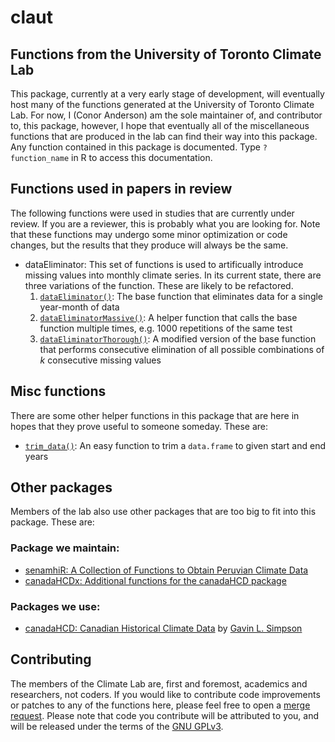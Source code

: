 claut
================

Functions from the University of Toronto Climate Lab
----------------------------------------------------

This package, currently at a very early stage of development, will eventually host many of the functions generated at the University of Toronto Climate Lab. For now, I (Conor Anderson) am the sole maintainer of, and contributor to, this package, however, I hope that eventually all of the miscellaneous functions that are produced in the lab can find their way into this package. Any function contained in this package is documented. Type `?function_name` in R to access this documentation.

Functions used in papers in review
----------------------------------

The following functions were used in studies that are currently under review. If you are a reviewer, this is probably what you are looking for. Note that these functions may undergo some minor optimization or code changes, but the results that they produce will always be the same.

-   dataEliminator: This set of functions is used to artificually introduce missing values into monthly climate series. In its current state, there are three variations of the function. These are likely to be refactored.
    1.  [`dataEliminator()`](https://gitlab.com/ConorIA/claut/blob/master/R/dataEliminator.R): The base function that eliminates data for a single year-month of data
    2.  [`dataEliminatorMassive()`](https://gitlab.com/ConorIA/claut/blob/master/R/dataEliminatorMassive.R): A helper function that calls the base function multiple times, e.g. 1000 repetitions of the same test
    3.  [`dataEliminatorThorough()`](https://gitlab.com/ConorIA/claut/blob/master/R/dataEliminatorThorough.R): A modified version of the base function that performs consecutive elimination of all possible combinations of *k* consecutive missing values

Misc functions
--------------

There are some other helper functions in this package that are here in hopes that they prove useful to someone someday. These are:

-   [`trim_data()`](https://gitlab.com/ConorIA/claut/blob/master/R/trimData.R): An easy function to trim a `data.frame` to given start and end years

Other packages
--------------

Members of the lab also use other packages that are too big to fit into this package. These are:

### Package we maintain:

-   [senamhiR: A Collection of Functions to Obtain Peruvian Climate Data](https://gitlab.com/ConorIA/senamhiR/)
-   [canadaHCDx: Additional functions for the canadaHCD package](https://gitlab.com/ConorIA/canadaHCDx/)

### Packages we use:

-   [canadaHCD: Canadian Historical Climate Data](https://github.com/gavinsimpson/canadaHCD/) by [Gavin L. Simpson](https://github.com/gavinsimpson)

Contributing
------------

The members of the Climate Lab are, first and foremost, academics and researchers, not coders. If you would like to contribute code improvements or patches to any of the functions here, please feel free to open a [merge request](https://gitlab.com/ConorIA/claut/merge_requests). Please note that code you contribute will be attributed to you, and will be released under the terms of the [GNU GPLv3](https://gitlab.com/ConorIA/claut/blob/master/LICENSE.md).
